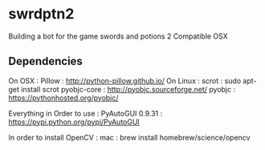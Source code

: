 # swrdptn2
Building a bot for the game swords and potions 2
Compatible OSX

## Dependencies
On OSX : Pillow : http://python-pillow.github.io/
On Linux : scrot : sudo apt-get install scrot
pyobjc-core : http://pyobjc.sourceforge.net/
pyobjc : https://pythonhosted.org/pyobjc/

Everything in Order to use :
PyAutoGUI 0.9.31 : https://pypi.python.org/pypi/PyAutoGUI

In order to install OpenCV :
mac : brew install homebrew/science/opencv